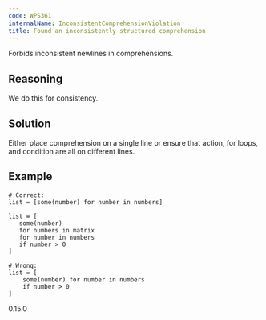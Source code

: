 ```yaml
---
code: WPS361
internalName: InconsistentComprehensionViolation
title: Found an inconsistently structured comprehension
---
```


Forbids inconsistent newlines in comprehensions.

## Reasoning
We do this for consistency.

## Solution
Either place comprehension on a single line or ensure that action,
for loops, and condition are all on different lines.

## Example

    # Correct:
    list = [some(number) for number in numbers]
    
    list = [
       some(number)
       for numbers in matrix
       for number in numbers
       if number > 0
    ]
    
    # Wrong:
    list = [
        some(number) for number in numbers
        if number > 0
    ]

<div class="versionadded">

0.15.0

</div>